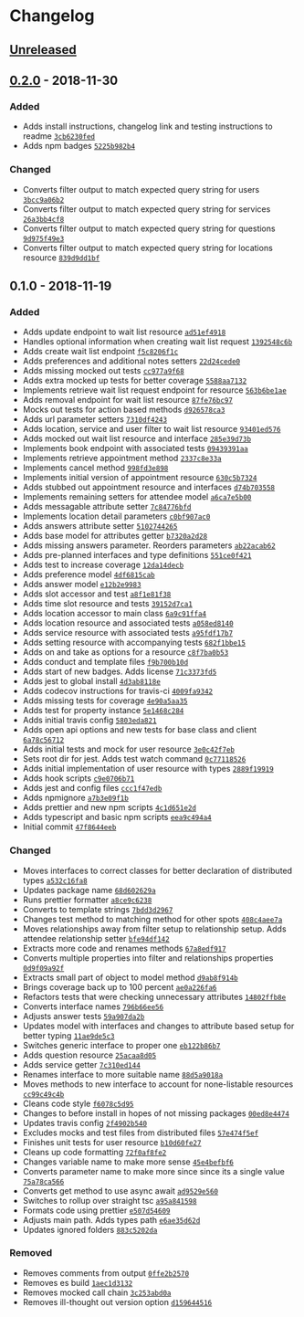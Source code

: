 # Changelog

## [Unreleased]

## [0.2.0] - 2018-11-30

### Added
- Adds install instructions, changelog link and testing instructions to readme [`3cb6230fed`](https://github.com/coconutcalendar/coconut-open-api-js/commit/3cb6230fed)
- Adds npm badges [`5225b982b4`](https://github.com/coconutcalendar/coconut-open-api-js/commit/5225b982b4)

### Changed
- Converts filter output to match expected query string for users [`3bcc9a06b2`](https://github.com/coconutcalendar/coconut-open-api-js/commit/3bcc9a06b2)
- Converts filter output to match expected query string for services [`26a3bb4cf8`](https://github.com/coconutcalendar/coconut-open-api-js/commit/26a3bb4cf8)
- Converts filter output to match expected query string for questions [`9d975f49e3`](https://github.com/coconutcalendar/coconut-open-api-js/commit/9d975f49e3)
- Converts filter output to match expected query string for locations resource [`839d9dd1bf`](https://github.com/coconutcalendar/coconut-open-api-js/commit/839d9dd1bf)

## 0.1.0 - 2018-11-19

### Added
- Adds update endpoint to wait list resource [`ad51ef4918`](https://github.com/coconutcalendar/coconut-open-api-js/commit/ad51ef4918)
- Handles optional information when creating wait list request [`1392548c6b`](https://github.com/coconutcalendar/coconut-open-api-js/commit/1392548c6b)
- Adds create wait list endpoint [`f5c8206f1c`](https://github.com/coconutcalendar/coconut-open-api-js/commit/f5c8206f1c)
- Adds preferences and additional notes setters [`22d24cede0`](https://github.com/coconutcalendar/coconut-open-api-js/commit/22d24cede0)
- Adds missing mocked out tests [`cc977a9f68`](https://github.com/coconutcalendar/coconut-open-api-js/commit/cc977a9f68)
- Adds extra mocked up tests for better coverage [`5588aa7132`](https://github.com/coconutcalendar/coconut-open-api-js/commit/5588aa7132)
- Implements retrieve wait list request endpoint for resource [`563b6be1ae`](https://github.com/coconutcalendar/coconut-open-api-js/commit/563b6be1ae)
- Adds removal endpoint for wait list resource [`87fe76bc97`](https://github.com/coconutcalendar/coconut-open-api-js/commit/87fe76bc97)
- Mocks out tests for action based methods [`d926578ca3`](https://github.com/coconutcalendar/coconut-open-api-js/commit/d926578ca3)
- Adds url parameter setters [`7310df4243`](https://github.com/coconutcalendar/coconut-open-api-js/commit/7310df4243)
- Adds location, service and user filter to wait list resource [`93401ed576`](https://github.com/coconutcalendar/coconut-open-api-js/commit/93401ed576)
- Adds mocked out wait list resource and interface [`285e39d73b`](https://github.com/coconutcalendar/coconut-open-api-js/commit/285e39d73b)
- Implements book endpoint with associated tests [`09439391aa`](https://github.com/coconutcalendar/coconut-open-api-js/commit/09439391aa)
- Implements retrieve appointment method [`2337c8e33a`](https://github.com/coconutcalendar/coconut-open-api-js/commit/2337c8e33a)
- Implements cancel method [`998fd3e898`](https://github.com/coconutcalendar/coconut-open-api-js/commit/998fd3e898)
- Implements initial version of appointment resource [`630c5b7324`](https://github.com/coconutcalendar/coconut-open-api-js/commit/630c5b7324)
- Adds stubbed out appointment resource and interfaces [`d74b703558`](https://github.com/coconutcalendar/coconut-open-api-js/commit/d74b703558)
- Implements remaining setters for attendee model [`a6ca7e5b00`](https://github.com/coconutcalendar/coconut-open-api-js/commit/a6ca7e5b00)
- Adds messagable attribute setter [`7c84776bfd`](https://github.com/coconutcalendar/coconut-open-api-js/commit/7c84776bfd)
- Implements location detail parameters [`c0bf907ac0`](https://github.com/coconutcalendar/coconut-open-api-js/commit/c0bf907ac0)
- Adds answers attribute setter [`5102744265`](https://github.com/coconutcalendar/coconut-open-api-js/commit/5102744265)
- Adds base model for attributes getter [`b7320a2d28`](https://github.com/coconutcalendar/coconut-open-api-js/commit/b7320a2d28)
- Adds missing answers parameter. Reorders parameters [`ab22acab62`](https://github.com/coconutcalendar/coconut-open-api-js/commit/ab22acab62)
- Adds pre-planned interfaces and type definitions [`551ce0f421`](https://github.com/coconutcalendar/coconut-open-api-js/commit/551ce0f421)
- Adds test to increase coverage [`12da14decb`](https://github.com/coconutcalendar/coconut-open-api-js/commit/12da14decb)
- Adds preference model [`4df6815cab`](https://github.com/coconutcalendar/coconut-open-api-js/commit/4df6815cab)
- Adds answer model [`e12b2e9983`](https://github.com/coconutcalendar/coconut-open-api-js/commit/e12b2e9983)
- Adds slot accessor and test [`a8f1e81f38`](https://github.com/coconutcalendar/coconut-open-api-js/commit/a8f1e81f38)
- Adds time slot resource and tests [`39152d7ca1`](https://github.com/coconutcalendar/coconut-open-api-js/commit/39152d7ca1)
- Adds location accessor to main class [`6a9c91ffa4`](https://github.com/coconutcalendar/coconut-open-api-js/commit/6a9c91ffa4)
- Adds location resource and associated tests [`a058ed8140`](https://github.com/coconutcalendar/coconut-open-api-js/commit/a058ed8140)
- Adds service resource with associated tests [`a95fdf17b7`](https://github.com/coconutcalendar/coconut-open-api-js/commit/a95fdf17b7)
- Adds setting resource with accompanying tests [`682f1bbe15`](https://github.com/coconutcalendar/coconut-open-api-js/commit/682f1bbe15)
- Adds on and take as options for a resource [`c8f7ba0b53`](https://github.com/coconutcalendar/coconut-open-api-js/commit/c8f7ba0b53)
- Adds conduct and template files [`f9b700b10d`](https://github.com/coconutcalendar/coconut-open-api-js/commit/f9b700b10d)
- Adds start of new badges. Adds license [`71c3373fd5`](https://github.com/coconutcalendar/coconut-open-api-js/commit/71c3373fd5)
- Adds jest to global install [`4d3ab8118e`](https://github.com/coconutcalendar/coconut-open-api-js/commit/4d3ab8118e)
- Adds codecov instructions for travis-ci [`4009fa9342`](https://github.com/coconutcalendar/coconut-open-api-js/commit/4009fa9342)
- Adds missing tests for coverage [`4e90a5aa35`](https://github.com/coconutcalendar/coconut-open-api-js/commit/4e90a5aa35)
- Adds test for property instance [`5e1468c284`](https://github.com/coconutcalendar/coconut-open-api-js/commit/5e1468c284)
- Adds initial travis config [`5803eda821`](https://github.com/coconutcalendar/coconut-open-api-js/commit/5803eda821)
- Adds open api options and new tests for base class and client [`6a78c56712`](https://github.com/coconutcalendar/coconut-open-api-js/commit/6a78c56712)
- Adds initial tests and mock for user resource [`3e0c42f7eb`](https://github.com/coconutcalendar/coconut-open-api-js/commit/3e0c42f7eb)
- Sets root dir for jest. Adds test watch command [`0c77118526`](https://github.com/coconutcalendar/coconut-open-api-js/commit/0c77118526)
- Adds initial implementation of user resource with types [`2889f19919`](https://github.com/coconutcalendar/coconut-open-api-js/commit/2889f19919)
- Adds hook scripts [`c9e0706b71`](https://github.com/coconutcalendar/coconut-open-api-js/commit/c9e0706b71)
- Adds jest and config files [`ccc1f47edb`](https://github.com/coconutcalendar/coconut-open-api-js/commit/ccc1f47edb)
- Adds npmignore [`a7b3e09f1b`](https://github.com/coconutcalendar/coconut-open-api-js/commit/a7b3e09f1b)
- Adds prettier and new npm scripts [`4c1d651e2d`](https://github.com/coconutcalendar/coconut-open-api-js/commit/4c1d651e2d)
- Adds typescript and basic npm scripts [`eea9c494a4`](https://github.com/coconutcalendar/coconut-open-api-js/commit/eea9c494a4)
- Initial commit [`47f8644eeb`](https://github.com/coconutcalendar/coconut-open-api-js/commit/47f8644eeb)

### Changed
- Moves interfaces to correct classes for better declaration of distributed types [`a532c16fa8`](https://github.com/coconutcalendar/coconut-open-api-js/commit/a532c16fa8)
- Updates package name [`68d602629a`](https://github.com/coconutcalendar/coconut-open-api-js/commit/68d602629a)
- Runs prettier formatter [`a8ce9c6238`](https://github.com/coconutcalendar/coconut-open-api-js/commit/a8ce9c6238)
- Converts to template strings [`7bdd3d2967`](https://github.com/coconutcalendar/coconut-open-api-js/commit/7bdd3d2967)
- Changes test method to matching method for other spots [`408c4aee7a`](https://github.com/coconutcalendar/coconut-open-api-js/commit/408c4aee7a)
- Moves relationships away from filter setup to relationship setup. Adds attendee relationship setter [`bfe94df142`](https://github.com/coconutcalendar/coconut-open-api-js/commit/bfe94df142)
- Extracts more code and renames methods [`67a8edf917`](https://github.com/coconutcalendar/coconut-open-api-js/commit/67a8edf917)
- Converts multiple properties into filter and relationships properties [`0d9f09a92f`](https://github.com/coconutcalendar/coconut-open-api-js/commit/0d9f09a92f)
- Extracts small part of object to model method [`d9ab8f914b`](https://github.com/coconutcalendar/coconut-open-api-js/commit/d9ab8f914b)
- Brings coverage back up to 100 percent [`ae0a226fa6`](https://github.com/coconutcalendar/coconut-open-api-js/commit/ae0a226fa6)
- Refactors tests that were checking unnecessary attributes [`14802ffb8e`](https://github.com/coconutcalendar/coconut-open-api-js/commit/14802ffb8e)
- Converts interface names [`796b66ee56`](https://github.com/coconutcalendar/coconut-open-api-js/commit/796b66ee56)
- Adjusts answer tests [`59a907da2b`](https://github.com/coconutcalendar/coconut-open-api-js/commit/59a907da2b)
- Updates model with interfaces and changes to attribute based setup for better typing [`11ae9de5c3`](https://github.com/coconutcalendar/coconut-open-api-js/commit/11ae9de5c3)
- Switches generic interface to proper one [`eb122b86b7`](https://github.com/coconutcalendar/coconut-open-api-js/commit/eb122b86b7)
- Adds question resource [`25acaa8d05`](https://github.com/coconutcalendar/coconut-open-api-js/commit/25acaa8d05)
- Adds service getter [`7c310ed144`](https://github.com/coconutcalendar/coconut-open-api-js/commit/7c310ed144)
- Renames interface to more suitable name [`88d5a9018a`](https://github.com/coconutcalendar/coconut-open-api-js/commit/88d5a9018a)
- Moves methods to new interface to account for none-listable resources [`cc99c49c4b`](https://github.com/coconutcalendar/coconut-open-api-js/commit/cc99c49c4b)
- Cleans code style [`f6078c5d95`](https://github.com/coconutcalendar/coconut-open-api-js/commit/f6078c5d95)
- Changes to before install in hopes of not missing packages [`00ed8e4474`](https://github.com/coconutcalendar/coconut-open-api-js/commit/00ed8e4474)
- Updates travis config [`2f4902b540`](https://github.com/coconutcalendar/coconut-open-api-js/commit/2f4902b540)
- Excludes mocks and test files from distributed files [`57e474f5ef`](https://github.com/coconutcalendar/coconut-open-api-js/commit/57e474f5ef)
- Finishes unit tests for user resource [`b10d60fe27`](https://github.com/coconutcalendar/coconut-open-api-js/commit/b10d60fe27)
- Cleans up code formatting [`72f0af8fe2`](https://github.com/coconutcalendar/coconut-open-api-js/commit/72f0af8fe2)
- Changes variable name to make more sense [`45e4befbf6`](https://github.com/coconutcalendar/coconut-open-api-js/commit/45e4befbf6)
- Converts parameter name to make more since since its a single value [`75a78ca566`](https://github.com/coconutcalendar/coconut-open-api-js/commit/75a78ca566)
- Converts get method to use async await [`ad9529e560`](https://github.com/coconutcalendar/coconut-open-api-js/commit/ad9529e560)
- Switches to rollup over straight tsc [`a95a841598`](https://github.com/coconutcalendar/coconut-open-api-js/commit/a95a841598)
- Formats code using prettier [`e507d54609`](https://github.com/coconutcalendar/coconut-open-api-js/commit/e507d54609)
- Adjusts main path. Adds types path [`e6ae35d62d`](https://github.com/coconutcalendar/coconut-open-api-js/commit/e6ae35d62d)
- Updates ignored folders [`883c5202da`](https://github.com/coconutcalendar/coconut-open-api-js/commit/883c5202da)

### Removed
- Removes comments from output [`0ffe2b2570`](https://github.com/coconutcalendar/coconut-open-api-js/commit/0ffe2b2570)
- Removes es build [`1aec1d3132`](https://github.com/coconutcalendar/coconut-open-api-js/commit/1aec1d3132)
- Removes mocked call chain [`3c253abd0a`](https://github.com/coconutcalendar/coconut-open-api-js/commit/3c253abd0a)
- Removes ill-thought out version option [`d159644516`](https://github.com/coconutcalendar/coconut-open-api-js/commit/d159644516)

[Unreleased]: https://github.com/coconutcalendar/coconut-open-api-js/compare/v0.2.0...HEAD
[0.2.0]: https://github.com/coconutcalendar/coconut-open-api-js/compare/v0.1.0...v0.2.0
